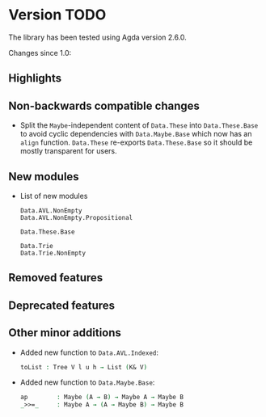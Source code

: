 Version TODO
============

The library has been tested using Agda version 2.6.0.

Changes since 1.0:

Highlights
----------

Non-backwards compatible changes
--------------------------------

* Split the `Maybe`-independent content of `Data.These` into `Data.These.Base`
  to avoid cyclic dependencies with `Data.Maybe.Base` which now has an `align`
  function. `Data.These` re-exports `Data.These.Base` so it should be mostly
  transparent for users.

New modules
-----------

* List of new modules
  ```
  Data.AVL.NonEmpty
  Data.AVL.NonEmpty.Propositional

  Data.These.Base

  Data.Trie
  Data.Trie.NonEmpty
  ```

Removed features
----------------

Deprecated features
-------------------

Other minor additions
---------------------

* Added new function to `Data.AVL.Indexed`:
  ```agda
  toList : Tree V l u h → List (K& V)
  ```

* Added new function to `Data.Maybe.Base`:
  ```agda
  ap        : Maybe (A → B) → Maybe A → Maybe B
  _>>=_     : Maybe A → (A → Maybe B) → Maybe B
  ```
